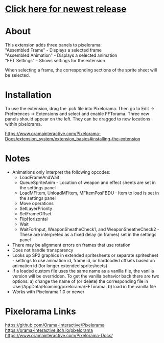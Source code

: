 # [Click here for newest release](https://github.com/mrgudenheim/FFTorama/releases)

# About
This extension adds three panels to pixelorama:  
"Assembled Frame" - Displays a selected frame  
"Assembled Animation" - Displays a selected animation  
"FFT Settings" - Shows settings for the extension  

When selecting a frame, the corresponding sections of the sprite sheet will be selected.

# Installation
To use the extension, drag the .pck file into Pixelorama. Then go to Edit -> Preferences -> Extensions and select and enable FFTorama.
Three new panels should appear on the left. They can be dragged to new locations within pixelorama.

https://www.oramainteractive.com/Pixelorama-Docs/extension_system/extension_basics#installing-the-extension

# Notes
- Animations only interpret the following opcodes:
    - LoadFrameAndWait
    - QueueSpriteAnim - Location of weapon and effect sheets are set in the settings panel
    - LoadMFItem, UnloadMFItem, MFItemPosFBDU - Item to load is set in the settings panel
    - Move operations
    - SetLayerPriority
    - SetFrameOffset
    - FlipHorizontal
    - Wait
    - WaitForInput, WeaponSheatheCheck1, and WeaponSheatheCheck2 - These are interpreted as a fixed delay (in frames) set in the settings panel
- There may be alignment errors on frames that use rotation
- Does not handle transparency
- Looks up SP2 graphics in extended spritesheets or separate spritesheet - settings to use animation id, frame id, or hardcoded offsets based on animation id (for longer extended spritesheets)
- If a loaded custom file uses the same name as a vanilla file, the vanilla version will be overridden. To get the vanilla behavior back there are two options:
a) change the name of (or delete) the corresponding file in User/AppData/Roaming/pixelorama/FFTorama. 
b) load in the vanilla file
- Works with Pixelorama 1.0 or newer

# Pixelorama Links
https://github.com/Orama-Interactive/Pixelorama  
https://orama-interactive.itch.io/pixelorama  
https://www.oramainteractive.com/Pixelorama-Docs/
